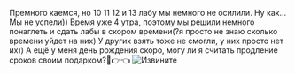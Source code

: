 Премного каемся, но 10 11 12 и 13 лабу мы немного не осилили. Ну как... Мы не успели))
Время уже 4 утра, поэтому мы решили немного понаглеть и сдать лабы в скором времени(?я просто не знаю сколько времени уйдет на них)
У других взять тоже не смогли, у них просто нет их))
А ещё у меня день рождения скоро, могу ли я считать продление сроков своим подарком?🤭👉👈
![Извините](https://github.com/6SadTomato6/Praktika20IS3-3Smirnova/assets/111611313/40f2e1a7-9512-49a7-94ff-71d7b41baeb3)

